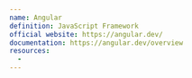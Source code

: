 ```yaml
---
name: Angular
definition: JavaScript Framework
official website: https://angular.dev/
documentation: https://angular.dev/overview 
resources:
  - 
---
```

